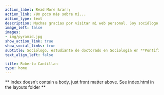 ```yaml
---
action_label: Read More &rarr;
action_link: /Un poco más sobre mí...
action_type: text
description: Muchas gracias por visitar mi web personal. Soy sociólogo y científico en formación. Mi investigcación doctoral esta enfocada en estudiar la configuración de las desigualdades socio-políticas en Chile durante los útlimos diez años. En particular, me interesa analizar -con una perspectiva de redes- los sesgos que establecen los mecanismos de la *homofilia* y de la *consolidación* en la formación de pautas de interacción individuales y grupales. Para esto uso los datos del Estudio Longitudinal Social de Chile (ELSOC), en específico, los instrumentos que miden redes personales y comportamiento voluntario-asociativo. Me interesan las técnicas de análisis de redes sociales, los modelos estadísticos para redes egocentradas, el análisis multinivel y longitudinal y los datos de opinión pública. Por ahora, este espacio funciona como un repositorio de mi trabajo académico y profesional. También, espero compartir reflexiones teóricas y metodológicas, así como códigos reproducibles de análisis estadísticos (principalmente R)
image_left: false
images:
- img/pyramid.jpg
show_action_link: true
show_social_links: true
subtitle: Sociólogo, estudiante de doctorado en Sociología en **Pontificia Universidad Católica de Chile (pUC)**. 
text_align_left: false

title: Roberto Cantillan
type: home
---
```


** index doesn't contain a body, just front matter above.
See index.html in the layouts folder **
